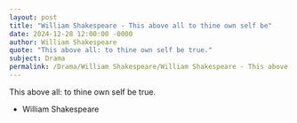 ```yaml
---
layout: post
title: "William Shakespeare - This above all to thine own self be"
date: 2024-12-28 12:00:00 -0000
author: William Shakespeare
quote: "This above all: to thine own self be true."
subject: Drama
permalink: /Drama/William Shakespeare/William Shakespeare - This above all to thine own self be
---
```


This above all: to thine own self be true.

- William Shakespeare
